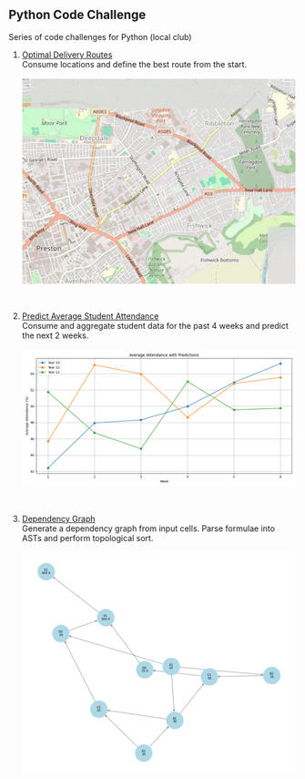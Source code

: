 ## Python Code Challenge
Series of code challenges for Python (local club) 

1. [Optimal Delivery Routes](optimal_delivery_routes/main.py)<br/>
Consume locations and define the best route from the start.<br /><br />
![Optimal Delivery Routes](.output/optimal_delivery_routes.gif)

<br />

2. [Predict Average Student Attendance](predict_average_student_attendances/main.py)<br/>
Consume and aggregate student data for the past 4 weeks and predict the next 2 weeks.
<br /><br />
![Predict Average Student Attendance](.output/predict_average_student_attendances.png)

<br />

3. [Dependency Graph](dependency_graph/main.py)<br/>
Generate a dependency graph from input cells. Parse formulae into ASTs and perform topological sort. 
<br /><br />
![Dependency Graph](.output/dependency_graph.png)